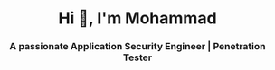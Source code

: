 <h1 align="center">Hi 👋, I'm Mohammad</h1>
<h3 align="center">A passionate Application Security Engineer | Penetration Tester</h3>


<p align="left">
</p>
